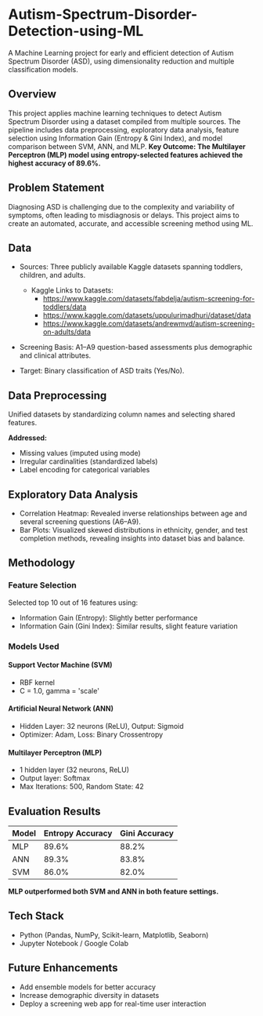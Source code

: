 # Autism-Spectrum-Disorder-Detection-using-ML
A Machine Learning project for early and efficient detection of Autism Spectrum Disorder (ASD), using dimensionality reduction and multiple classification models.

## Overview
This project applies machine learning techniques to detect Autism Spectrum Disorder using a dataset compiled from multiple sources. The pipeline includes data preprocessing, exploratory data analysis, feature selection using Information Gain (Entropy & Gini Index), and model comparison between SVM, ANN, and MLP.
**Key Outcome: The Multilayer Perceptron (MLP) model using entropy-selected features achieved the highest accuracy of 89.6%.**

## Problem Statement
Diagnosing ASD is challenging due to the complexity and variability of symptoms, often leading to misdiagnosis or delays. This project aims to create an automated, accurate, and accessible screening method using ML.

## Data
- Sources: Three publicly available Kaggle datasets spanning toddlers, children, and adults.
  - Kaggle Links to Datasets:
     - https://www.kaggle.com/datasets/fabdelja/autism-screening-for-toddlers/data
     - https://www.kaggle.com/datasets/uppulurimadhuri/dataset/data
     - https://www.kaggle.com/datasets/andrewmvd/autism-screening-on-adults/data

- Screening Basis: A1–A9 question-based assessments plus demographic and clinical attributes.
- Target: Binary classification of ASD traits (Yes/No).

## Data Preprocessing
Unified datasets by standardizing column names and selecting shared features.

**Addressed:**
- Missing values (imputed using mode)
- Irregular cardinalities (standardized labels)
- Label encoding for categorical variables

## Exploratory Data Analysis
- Correlation Heatmap: Revealed inverse relationships between age and several screening questions (A6–A9).
- Bar Plots: Visualized skewed distributions in ethnicity, gender, and test completion methods, revealing insights into dataset bias and balance.

## Methodology
### Feature Selection
Selected top 10 out of 16 features using:
- Information Gain (Entropy): Slightly better performance
- Information Gain (Gini Index): Similar results, slight feature variation

### Models Used
#### Support Vector Machine (SVM)
 - RBF kernel
 - C = 1.0, gamma = 'scale'

#### Artificial Neural Network (ANN)
 - Hidden Layer: 32 neurons (ReLU), Output: Sigmoid
 - Optimizer: Adam, Loss: Binary Crossentropy

#### Multilayer Perceptron (MLP)
- 1 hidden layer (32 neurons, ReLU)
- Output layer: Softmax
- Max Iterations: 500, Random State: 42

## Evaluation Results
| Model | Entropy Accuracy | Gini Accuracy |
|-------|------------------|---------------|
| MLP   | 89.6%            | 88.2%         |
| ANN   | 89.3%            | 83.8%         |
| SVM   | 86.0%            | 82.0%         |

**MLP outperformed both SVM and ANN in both feature settings.**

## Tech Stack
- Python (Pandas, NumPy, Scikit-learn, Matplotlib, Seaborn)
- Jupyter Notebook / Google Colab

## Future Enhancements
- Add ensemble models for better accuracy
- Increase demographic diversity in datasets
- Deploy a screening web app for real-time user interaction
